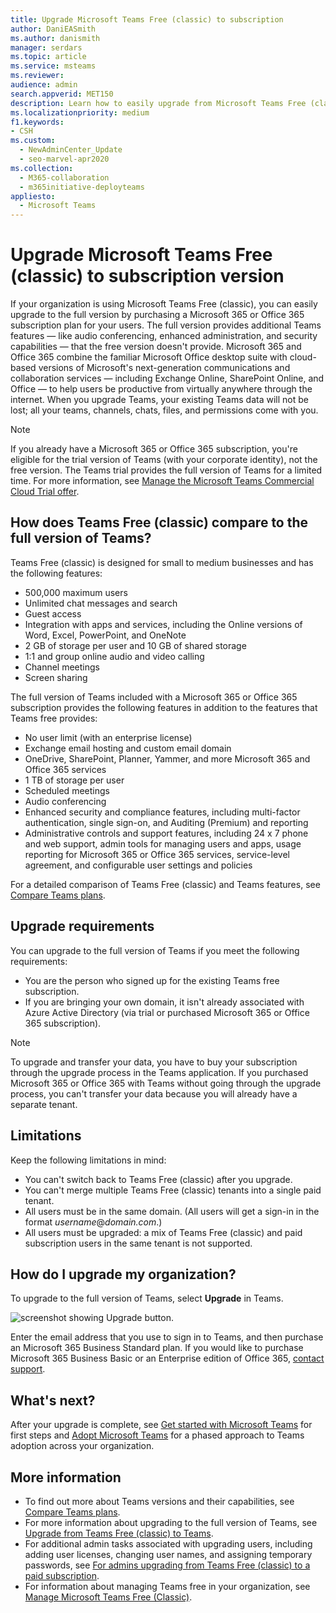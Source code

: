 ```yaml
---
title: Upgrade Microsoft Teams Free (classic) to subscription
author: DaniEASmith
ms.author: danismith
manager: serdars
ms.topic: article
ms.service: msteams
ms.reviewer: 
audience: admin
search.appverid: MET150
description: Learn how to easily upgrade from Microsoft Teams Free (classic) to the full version by purchasing a Microsoft 365 or Office 365 subscription plan for your users.
ms.localizationpriority: medium
f1.keywords:
- CSH
ms.custom: 
  - NewAdminCenter_Update
  - seo-marvel-apr2020
ms.collection: 
  - M365-collaboration
  - m365initiative-deployteams
appliesto: 
  - Microsoft Teams
---
```


# Upgrade Microsoft Teams Free (classic) to subscription version

If your organization is using Microsoft Teams Free (classic), you can easily upgrade to the full version by purchasing a Microsoft 365 or Office 365 subscription plan for your users. The full version provides additional Teams features — like audio conferencing, enhanced administration, and security capabilities — that the free version doesn't provide. Microsoft 365 and Office 365 combine the familiar Microsoft Office desktop suite with cloud-based versions of Microsoft's next-generation communications and collaboration services — including Exchange Online, SharePoint Online, and Office — to help users be productive from virtually anywhere through the internet. When you upgrade Teams, your existing Teams data will not be lost; all your teams, channels, chats, files, and permissions come with you.

> [!NOTE]
> If you already have a Microsoft 365 or Office 365 subscription, you're eligible for the trial version of Teams (with your corporate identity), not the free version. The Teams trial provides the full version of Teams for a limited time. For more information, see [Manage the Microsoft Teams Commercial Cloud Trial offer](./teams-exploratory.md).

## How does Teams Free (classic) compare to the full version of Teams?

Teams Free (classic) is designed for small to medium businesses and has the following features:

- 500,000 maximum users
- Unlimited chat messages and search
- Guest access
- Integration with apps and services, including the Online versions of Word, Excel, PowerPoint, and OneNote
- 2 GB of storage per user and 10 GB of shared storage
- 1:1 and group online audio and video calling
- Channel meetings
- Screen sharing

The full version of Teams included with a Microsoft 365 or Office 365 subscription provides the following features in addition to the features that Teams free provides:

- No user limit (with an enterprise license)
- Exchange email hosting and custom email domain
- OneDrive, SharePoint, Planner, Yammer, and more Microsoft 365 and Office 365 services
- 1 TB of storage per user
- Scheduled meetings
- Audio conferencing
- Enhanced security and compliance features, including multi-factor authentication, single sign-on, and Auditing (Premium) and reporting
- Administrative controls and support features, including 24 x 7 phone and web support, admin tools for managing users and apps, usage reporting for Microsoft 365 or Office 365 services, service-level agreement, and configurable user settings and policies

For a detailed comparison of Teams Free (classic) and Teams features, see [Compare Teams plans](https://products.office.com/microsoft-teams/free).

## Upgrade requirements

You can upgrade to the full version of Teams if you meet the following requirements:

- You are the person who signed up for the existing Teams free subscription.
- If you are bringing your own domain, it isn't already associated with Azure Active Directory (via trial or purchased Microsoft 365 or Office 365 subscription).

> [!NOTE]
> To upgrade and transfer your data, you have to buy your subscription through the upgrade process in the Teams application. If you purchased Microsoft 365 or Office 365 with Teams without going through the upgrade process, you can't transfer your data because you will already have a separate tenant.

## Limitations

Keep the following limitations in mind:

- You can't switch back to Teams Free (classic) after you upgrade.
- You can't merge multiple Teams Free (classic) tenants into a single paid tenant.
- All users must be in the same domain. (All users will get a sign-in in the format *username*@*domain.com*.)
- All users must be upgraded: a mix of Teams Free (classic) and paid subscription users in the same tenant is not supported.

## How do I upgrade my organization?

To upgrade to the full version of Teams, select **Upgrade** in Teams.

![screenshot showing Upgrade button.](media/teams-freemium-upgrade-image1.png)

Enter the email address that you use to sign in to Teams, and then purchase an Microsoft 365 Business Standard plan. If you would like to purchase Microsoft 365 Business Basic or an Enterprise edition of Office 365, [contact support](https://portal.office.com/support/altusupport.aspx?app=teamsfreeupgrade).

## What's next?

After your upgrade is complete, see [Get started with Microsoft Teams](get-started-with-teams-quick-start.md) for first steps and [Adopt Microsoft Teams](adopt-microsoft-teams-landing-page.md) for a phased approach to Teams adoption across your organization.

## More information

- To find out more about Teams versions and their capabilities, see [Compare Teams plans](https://products.office.com/microsoft-teams/free).
- For more information about upgrading to the full version of Teams, see [Upgrade from Teams Free (classic) to Teams](https://support.office.com/article/Upgrade-from-Teams-free-to-Teams-29475bbd-a34f-4175-9b33-d44430f8ad39).
- For additional admin tasks associated with upgrading users, including adding user licenses, changing user names, and assigning temporary passwords, see [For admins upgrading from Teams Free (classic) to a paid subscription](https://support.office.com/article/for-admins-upgrading-from-teams-free-to-a-paid-subscription-75a95e7f-001e-42d0-a787-ae8b992d5a52).
- For information about managing Teams free in your organization, see [Manage Microsoft Teams Free (Classic)](manage-freemium.md).